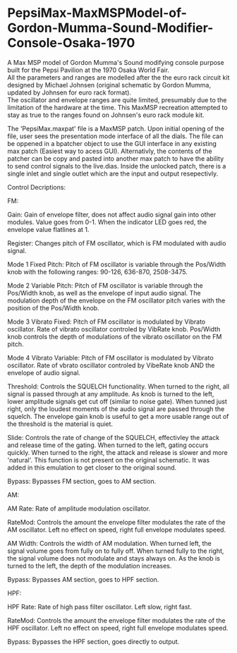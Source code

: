 # PepsiMax-MaxMSPModel-of-Gordon-Mumma-Sound-Modifier-Console-Osaka-1970
A Max MSP model of Gordon Mumma's Sound modifying console purpose built for the Pepsi Pavilion at the 1970 Osaka World Fair.  
All the parameters and ranges are modelled after the the euro rack circuit kit designed by Michael Johnsen (original schematic by Gordon Mumma, updated by Johnsen for euro rack format).  
The oscillator and envelope ranges are quite limited, presumably due to the limitation of the hardware at the time. 
This MaxMSP recreation attempted to stay as true to the ranges found on Johnsen's euro rack module kit.

The 'PepsiMax.maxpat' file is a MaxMSP patch.
Upon initial opening of the file, user sees the presentation mode interface of all the dials.
The file can be oppened in a bpatcher object to use the GUI interface in any existing max patch (Easiest way to acess GUI).
Alternativly, the contents of the patcher can be copy and pasted into another max patch to have the ability to send control signals to the live.dias.
Inside the unlocked patch, there is a single inlet and single outlet which are the input and output resepectivly.

Control Decriptions:

FM:

Gain: Gain of envelope filter, does not affect audio signal gain into other modules. Value goes from 0-1. When the indicator LED goes red, the envelope value flatlines at 1.

Register: Changes pitch of FM oscillator, which is FM modulated with audio signal.

Mode 1 Fixed Pitch: Pitch of FM oscillator is variable through the Pos/Width knob with the following ranges: 90-126, 636-870, 2508-3475.

Mode 2 Variable Pitch: Pitch of FM oscillator is variable through the Pos/Width knob, as well as the envelope of input audio signal. The modulation depth of the envelope on the FM oscillator pitch varies with the position of the Pos/Width knob. 

Mode 3 Vibrato Fixed: Pitch of FM oscillator is  modulated by Vibrato oscillator. Rate of vibrato oscillator controled by VibRate knob. Pos/Width knob controls the depth of modulations of the vibrato oscillator on the FM pitch.

Mode 4 Vibrato Variable: Pitch of FM oscillator is  modulated by Vibrato oscillator. Rate of vbrato oscillator controled by VibeRate knob AND the envelope of audio signal. 

Threshold: Controls the SQUELCH functionality. When turned to the right, all signal is passed through at any amplitude. As knob is turned to the left, lower amplitude signals get cut off (similar to noise gate). When tunned just right, only the loudest moments of the audio signal are passed through the squelch. The envelope gain knob is useful to get a more usable range out of the threshold is the material is quiet.

Slide: Controls the rate of change of the SQUELCH, effectivley the attack and release time of the gating. When turned to the left, gating occurs quickly. When turned to the right, the attack and release is slower and more 'natural'. This function is not present on the original schematic. It was added in this emulation to get closer to the original sound.

Bypass: Bypasses FM section, goes to AM section.


AM:

AM Rate: Rate of amplitude modulation oscillator.

RateMod: Controls the amount the envelope filter modulates the rate of the AM oscillator. Left no effect on speed, right full envelope modulates speed.

AM Width: Controls the width of AM modulation. When turned left, the signal volume goes from fully on to fully off. When turned fully to the right, the signal volume does not modulate and stays always on. As the knob is turned to the left, the depth of the modulation increases.

Bypass: Bypasses AM section, goes to HPF section.


HPF:

HPF Rate: Rate of high pass filter oscillator. Left slow, right fast.

RateMod: Controls the amount the envelope filter modulates the rate of the HPF oscillator. Left no effect on speed, right full envelope modulates speed.

Bypass: Bypasses the HPF section, goes directly to output.

